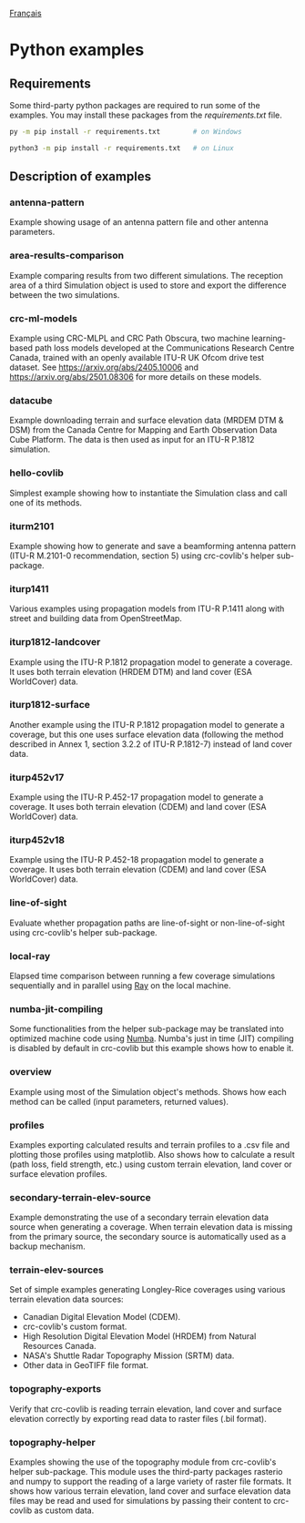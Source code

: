 [Français](./README_FR.md)

# Python examples

## Requirements

Some third-party python packages are required to run some of the examples. You may install these packages from the _requirements.txt_ file.

```bash
py -m pip install -r requirements.txt        # on Windows

python3 -m pip install -r requirements.txt   # on Linux
```

## Description of examples

### antenna-pattern
Example showing usage of an antenna pattern file and other antenna parameters.

### area-results-comparison
Example comparing results from two different simulations. The reception area of a third Simulation object is used to store and export the difference between the two simulations.

### crc-ml-models
Example using CRC-MLPL and CRC Path Obscura, two machine learning-based path loss models developed at the Communications Research Centre Canada, trained with an openly available ITU-R UK Ofcom drive test dataset. See https://arxiv.org/abs/2405.10006 and https://arxiv.org/abs/2501.08306 for more details on these models.

### datacube
Example downloading terrain and surface elevation data (MRDEM DTM & DSM) from the Canada Centre for Mapping and Earth Observation Data Cube Platform. The data is then used as input for an ITU-R P.1812 simulation.

### hello-covlib
Simplest example showing how to instantiate the Simulation class and call one of its methods.

### iturm2101
Example showing how to generate and save a beamforming antenna pattern (ITU-R M.2101-0 recommendation, section 5) using crc-covlib's helper sub-package.

### iturp1411
Various examples using propagation models from ITU-R P.1411 along with street and building data from OpenStreetMap.

### iturp1812-landcover
Example using the ITU-R P.1812 propagation model to generate a coverage. It uses both terrain elevation (HRDEM DTM) and land cover (ESA WorldCover) data.

### iturp1812-surface
Another example using the ITU-R P.1812 propagation model to generate a coverage, but this one uses surface elevation data (following the method described in Annex 1, section 3.2.2 of ITU-R P.1812-7) instead of land cover data.

### iturp452v17
Example using the ITU-R P.452-17 propagation model to generate a coverage. It uses both terrain elevation (CDEM) and land cover (ESA WorldCover) data.

### iturp452v18
Example using the ITU-R P.452-18 propagation model to generate a coverage. It uses both terrain elevation (CDEM) and land cover (ESA WorldCover) data.

### line-of-sight
Evaluate whether propagation paths are line-of-sight or non-line-of-sight using crc-covlib's helper sub-package.

### local-ray
Elapsed time comparison between running a few coverage simulations sequentially and in parallel using [Ray](https://www.ray.io/) on the local machine.

### numba-jit-compiling
Some functionalities from the helper sub-package may be translated into optimized machine code using [Numba](https://numba.pydata.org/). Numba's just in time (JIT) compiling is disabled by default in crc-covlib but this example shows how to enable it.

### overview
Example using most of the Simulation object's methods. Shows how each method can be called (input parameters, returned values).

### profiles
Examples exporting calculated results and terrain profiles to a .csv file and plotting those profiles using matplotlib. Also shows how to calculate a result (path loss, field strength, etc.) using custom terrain elevation, land cover or surface elevation profiles.

### secondary-terrain-elev-source
Example demonstrating the use of a secondary terrain elevation data source when generating a coverage. When terrain elevation data is missing from the primary source, the secondary source is automatically used as a backup mechanism.

### terrain-elev-sources
Set of simple examples generating Longley-Rice coverages using various terrain elevation data sources:
- Canadian Digital Elevation Model (CDEM).
- crc-covlib's custom format.
- High Resolution Digital Elevation Model (HRDEM) from Natural Resources Canada.
- NASA's Shuttle Radar Topography Mission (SRTM) data.
- Other data in GeoTIFF file format.

### topography-exports
Verify that crc-covlib is reading terrain elevation, land cover and surface elevation correctly by exporting read data to raster files (.bil format).

### topography-helper
Examples showing the use of the topography module from crc-covlib's helper sub-package. This module uses the third-party packages rasterio and numpy to support the reading of a large variety of raster file formats. It shows how various terrain elevation, land cover and surface elevation data files may be read and used for simulations by passing their content to crc-covlib as custom data.
